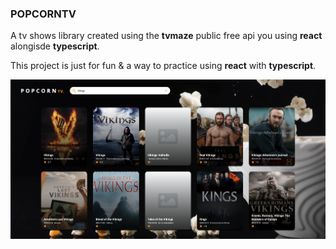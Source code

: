 ### POPCORNTV
<p align="left">A tv shows library created using the <b>tvmaze</b> public free api you using <b>react</b> alongisde <b>typescript</b>.</p>
<p>This project is just for fun & a way to practice using <b>react</b> with <b>typescript</b>.</p>
<img src="./public/app-screen-shot.png" alt="popcorntv-app">

